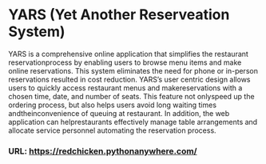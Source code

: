 # YARS (Yet Another Reserveation System)
YARS is a comprehensive online application that simplifies the restaurant reservationprocess by enabling users to browse menu items and make online reservations. This system eliminates the need for phone or in-person reservations resulted in cost reduction. 
YARS’s user centric design allows users to quickly access restaurant menus and makereservations with a chosen time, date, and number of seats. This feature not onlyspeed up the ordering process, but also helps users avoid long waiting times andtheinconvenience of queuing at restaurant. In addition, the web application can helprestaurants effectively manage table arrangements and allocate service personnel automating the reservation process. 


### URL: https://redchicken.pythonanywhere.com/ 


